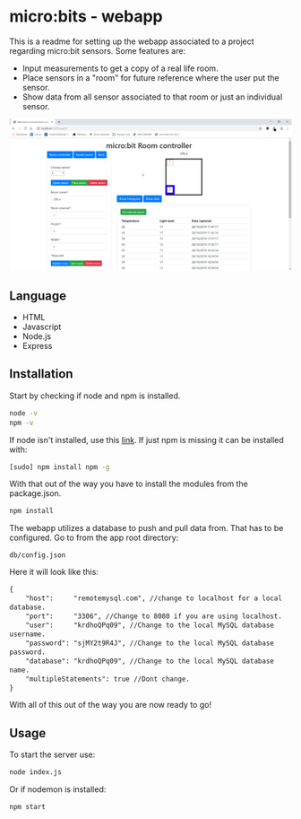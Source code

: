 # micro:bits - webapp

This is a readme for setting up the webapp associated to a project regarding micro:bit sensors.
Some features are:

* Input measurements to get a copy of a real life room.
* Place sensors in a "room" for future reference where the user put the sensor.
* Show data from all sensor associated to that room or just an individual sensor.

![Screenshot of a microbit example](./img/microbit_showcase.png)

## Language

* HTML
* Javascript
* Node.js
* Express

## Installation

Start by checking if node and npm is installed.

```bash
node -v
npm -v
```

If node isn't installed, use this [link](https://nodejs.org/en/download/).
If just npm is missing it can be installed with:

```bash
[sudo] npm install npm -g
```

With that out of the way you have to install the modules from the package.json.

```bash
npm install
```

The webapp utilizes a database to push and pull data from. That has to be configured. Go to from the app root directory:
```
db/config.json
```
Here it will look like this:
```
{
    "host":     "remotemysql.com", //change to localhost for a local database.
    "port":     "3306", //Change to 8080 if you are using localhost.
    "user":     "krdhoQPq09", //Change to the local MySQL database username.
    "password": "sjMY2t9R4J", //Change to the local MySQL database password.
    "database": "krdhoQPq09", //Change to the local MySQL database name.
    "multipleStatements": true //Dont change.
}

```

With all of this out of the way you are now ready to go!

## Usage

To start the server use:
```bash
node index.js
```
Or if nodemon is installed:
```bash
npm start
```
